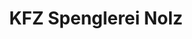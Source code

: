 ---
title: "KFZ Spenglerei Nolz"
url: /sankt-andrae-am-zicksee/kfz-spenglerei-nolz/
shop: Autowerkstatt
---
